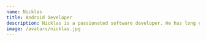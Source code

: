 ```yaml
---
name: Nicklas
title: Android Developer
description: Nicklas is a passionated software developer. He has long experience working with Android in particular but his also interested in web. He lived and worked in South Korea for a couple of years where he enjoyed working in a multicultural and cross-functional team. He loves drinking beer and taking shower at the same time.
image: /avatars/nicklas.jpg
---
```

